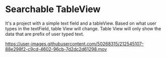 # Searchable TableView

It's a project with a simple text field and a tableView. Based on what user types in the textField, table View will change. Table View will only show the data that are prefix of user typed text.



https://user-images.githubusercontent.com/50268315/212545107-88e298f2-c9cd-4602-96cb-7d2dc2d61298.mov

